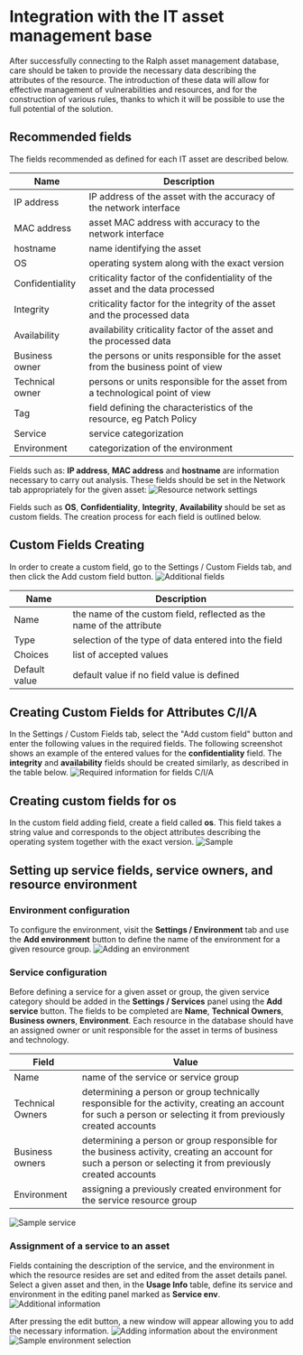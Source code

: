 # Integration with the IT asset management base
After successfully connecting to the Ralph asset management database, care should be taken to provide the necessary data describing the attributes of the resource. The introduction of these data will allow for effective management of vulnerabilities and resources, and for the construction of various rules, thanks to which it will be possible to use the full potential of the solution.

## Recommended fields
The fields recommended as defined for each IT asset are described below.

|Name            | Description |
|----------------|-------------|
|IP address      |IP address of the asset with the accuracy of the network interface
|MAC address     |asset MAC address with accuracy to the network interface
|hostname        |name identifying the asset
|OS              |operating system along with the exact version
|Confidentiality |criticality factor of the confidentiality of the asset and the data processed
|Integrity       |criticality factor for the integrity of the asset and the processed data
|Availability    |availability criticality factor of the asset and the processed data
|Business owner  |the persons or units responsible for the asset from the business point of view
|Technical owner |persons or units responsible for the asset from a technological point of view
|Tag             |field defining the characteristics of the resource, eg Patch Policy
|Service         |service categorization
|Environment     |categorization of the environment

Fields such as: **IP address**, **MAC address** and **hostname** are information necessary to carry out analysis. These fields should be set in the Network tab appropriately for the given asset:
![Resource network settings](./1.png)

Fields such as **OS**, **Confidentiality**, **Integrity**, **Availability** should be set as custom fields. The creation process for each field is outlined below.

## Custom Fields Creating
In order to create a custom field, go to the Settings / Custom Fields tab, and then click the Add custom field button.
![Additional fields](2.png)

|Name          |Description|
|--------------|-----------|
|Name          |the name of the custom field, reflected as the name of the attribute
|Type          |selection of the type of data entered into the field
|Choices       |list of accepted values
|Default value |default value if no field value is defined


## Creating Custom Fields for Attributes C/I/A
In the Settings / Custom Fields tab, select the "Add custom field" button and enter the following values in the required fields. The following screenshot shows an example of the entered values for the **confidentiality** field. The **integrity** and **availability** fields should be created similarly, as described in the table below.
![Required information for fields C/I/A](./3.png)

## Creating custom fields for os
In the custom field adding field, create a field called **os**. This field takes a string value and corresponds to the object attributes describing the operating system together with the exact version.
![Sample](./4.png)

## Setting up service fields, service owners, and resource environment
### Environment configuration
To configure the environment, visit the **Settings / Environment** tab and use the **Add environment** button to define the name of the environment for a given resource group.
![Adding an environment](./5.png)

### Service configuration
Before defining a service for a given asset or group, the given service category should be added in the **Settings / Services** panel using the **Add service** button. The fields to be completed are **Name**, **Technical Owners**, **Business owners**, **Environment**. Each resource in the database should have an assigned owner or unit responsible for the asset in terms of business and technology.

|Field|Value
|-----|-----
|Name               |name of the service or service group
|Technical Owners   |determining a person or group technically responsible for the activity, creating an account for such a person or selecting it from previously created accounts
|Business owners    |determining a person or group responsible for the business activity, creating an account for such a person or selecting it from previously created accounts
|Environment        |assigning a previously created environment for the service resource group

![Sample service](./6.png)

### Assignment of a service to an asset
Fields containing the description of the service, and the environment in which the resource resides are set and edited from the asset details panel. Select a given asset and then, in the **Usage Info** table, define its service and environment in the editing panel marked as **Service env**.
![Additional information](./7.png)

After pressing the edit button, a new window will appear allowing you to add the necessary information.
![Adding information about the environment](./8.png)
![Sample environment selection](./9.png)
